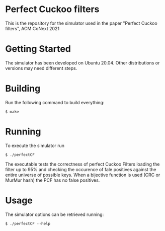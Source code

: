 # Perfect Cuckoo filters

This is the repository for the simulator used in the paper "Perfect Cuckoo filters", ACM CoNext 2021

# Getting Started

The simulator has been developed on Ubuntu 20.04. Other distributions or versions may need different steps.

# Building

Run the following command to build everything:

```
$ make
```

# Running
To execute the simulator run 

```
$ ./perfectCF
```

The executable tests the correctness of perfect Cuckoo Filters loading the filter up to 95% and checking the occurence of fale positives against the entire universe of possible keys. When a bijective function is used (CRC or MurMur hash) the PCF has no false positives.


# Usage
The simulator options can be retrieved running:

```
$ ./perfectCF --help
```
